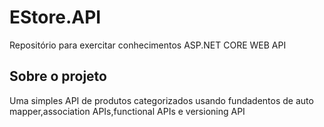 # EStore.API

Repositório para exercitar conhecimentos ASP.NET CORE WEB API 

## Sobre o projeto 

Uma simples API de produtos categorizados usando fundadentos de auto mapper,association APIs,functional APIs e versioning API 

